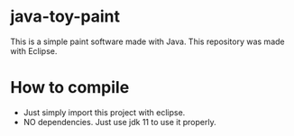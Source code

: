 # java-toy-paint
This is a simple paint software made with Java.
This repository was made with Eclipse.

# How to compile
 * Just simply import this project with eclipse.
 * NO dependencies. Just use jdk 11 to use it properly.
